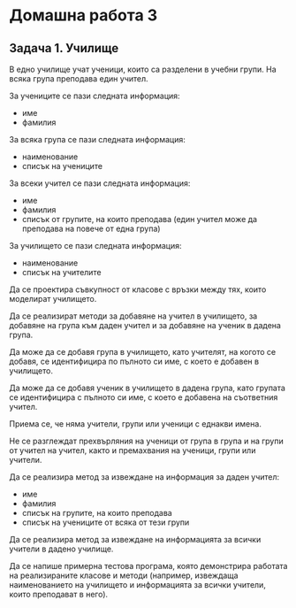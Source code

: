 # Домашна работа 3

## Задача 1. Училище

В едно училище учат ученици, които са разделени в учебни групи.
На всяка група преподава един учител.

За учениците се пази следната информация:
- име
- фамилия

За всяка група се пази следната информация:
- наименование
- списък на учениците

За всеки учител се пази следната информация:
- име
- фамилия
- списък от групите, на които преподава
(един учител може да преподава на повече от една група)

За училището се пази следната информация:
- наименование
- списък на учителите

Да се проектира съвкупност от класове с връзки между тях,
които моделират училището.

Да се реализират методи за добавяне на учител в училището,
за добавяне на група към даден учител и за добавяне на ученик в дадена група.

Да може да се добавя група в училището, като учителят, на когото се добавя, 
се идентифицира по пълното си име, с което е добавен в училището.

Да може да се добавя ученик в училището в дадена група,
като групата се идентифицира с пълното си име,
с което е добавена на съответния учител.

Приема се, че няма учители, групи или ученици с еднакви имена.

Не се разглеждат прехвърляния на ученици от група в група и
на групи от учител на учител, както и премахвания на ученици, групи или учители.

Да се реализира метод за извеждане на информация за даден учител:
- име
- фамилия
- списък на групите, на които преподава
- списък на учениците от всяка от тези групи

Да се реализира метод за извеждане на информацията
за всички учители в дадено училище.

Да се напише примерна тестова програма, която демонстрира работата на
реализираните класове и методи (например, извеждаща наименованието на
училището и информацията за всички учители, които преподават в него).
